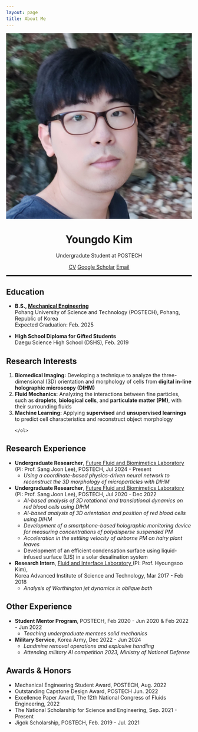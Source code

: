 ```yaml
---
layout: page
title: About Me
---
```





<div class="profile" style="text-align: center;">
  <img src="/smile2.jpg" alt="Profile Picture" style="display: block; margin: 0 auto;">
  <h1>Youngdo Kim</h1>
  <p>Undergradute Student at POSTECH</p>
  <div class="contact-info">
    <a href="/Curriculum Vitae_YoungdoKim.pdf">CV</a>
    <a href="https://scholar.google.com/citations?user=hcQTdngAAAAJ&hl=ko">Google Scholar</a>
    <a href="mailto:[youngdokim@postech.ac.kr]">Email</a>
    
  </div>
</div>

<hr style='border : 1.5px solid black;'>

<section>
  <h2>Education</h2>
        
  <!-- B.S. Section -->
  <div class="education-section">
    <ul>
      <li><strong>B.S., <a href="https://me.postech.ac.kr/">Mechanical Engineering</a></strong></li>
      Pohang University of Science and Technology (POSTECH), Pohang, Republic of Korea <br> Expected Graduation: Feb. 2025
      <!-- <br><strong>Overall GPA:</strong> 3.90/4.30 -->
    </ul>
  </div>

  <!-- High School Diploma Section -->
  <div class="education-section">
    <ul>
      <li><strong>High School Diploma for Gifted Students</strong></li>
      Daegu Science High School (DSHS), Feb. 2019
    </ul>
  </div>
</section>

<section>
    <h2>Research Interests</h2>
    <ol>
        <li><strong>Biomedical Imaging:</strong> Developing a technique to analyze the three-dimensional (3D) orientation and morphology of cells from <strong>digital in-line holographic microscopy (DIHM)</strong></li>
        <li><strong>Fluid Mechanics:</strong> Analyzing the interactions between fine particles, such as <strong>droplets</strong>, <strong>biological cells</strong>, and <strong>particulate matter (PM)</strong>, with their surrounding fluids</li>
        <li><strong>Machine Learning:</strong> Applying <strong>supervised</strong> and <strong>unsupervised learnings</strong> to predict cell characteristics and reconstruct object morphology</li>

        
    </ol>
    
</section>

<section>
    <h2>Research Experience</h2>
    <ul class="experience">
        <li><strong>Undergraduate Researcher</strong>, <a href="http://bbrc.postech.ac.kr/">Future Fluid and Biomimetics Laboratory </a> <br> (PI: Prof. Sang Joon Lee), POSTECH, Jul 2024 - Present
            <ul class="experience-list">
              <li><em>Using a coordinate-based physics-driven neural network to reconstruct the 3D morphology of microparticles with DIHM</em></li>
            </ul>
        </li>
        <li><strong>Undergraduate Researcher</strong>, <a href="http://bbrc.postech.ac.kr/">Future Fluid and Biomimetics Laboratory </a> <br> (PI: Prof. Sang Joon Lee), POSTECH, Jul 2020 - Dec 2022
            <ul class="experience-list">
                <li><em>AI-based analysis of 3D rotational and translational dynamics on red blood cells using DIHM</em></li>
                <li><em>AI-based analysis of 3D orientation and position of red blood cells using DIHM</em></li>
                <li><em>Development of a smartphone-based holographic monitoring device for measuring concentrations of polydisperse suspended PM</em></li>
                <li><em>Acceleration in the settling velocity of airborne PM on hairy plant leaves</em></li>
                <li>Development of an efficient condensation surface using liquid-infused surface (LIS) in a solar desalination system</li>
            </ul>
        </li>
        <li><strong>Research Intern</strong>, <a href="https://hyoungsookimm.wixsite.com/filkaist">Fluid and Interface Laboratory </a> (PI: Prof. Hyoungsoo Kim),
          <br> Korea Advanced Institute of Science and Technology, Mar 2017 - Feb 2018
            <ul class="experience-list"> 
              <li><em>Analysis of Worthington jet dynamics in oblique bath</em></li>
            </ul>
        </li>
    </ul>
</section>

<section>
    <h2>Other Experience</h2>
    <ul class="experience">
        <li><strong>Student Mentor Program</strong>, POSTECH, Feb 2020 - Jun 2020 & Feb 2022 - Jun 2022
            <ul class="experience-list">
                <li><em>Teaching undergraduate mentees solid mechanics</em></li>
            </ul>
        </li>
        <li><strong>Military Service</strong>, Korea Army, Dec 2022 - Jun 2024
            <ul class="experience-list">
                <li><em>Landmine removal operations and explosive handling</em></li>
                <li><em>Attending military AI competition 2023, Ministry of National Defense</em></li>
            </ul>
        </li>
    </ul>
</section>

<section>
            <h2>Awards & Honors</h2>
            <ul class="awards">
                <li>Mechanical Engineering Student Award, POSTECH, Aug. 2022</li>
                <li>Outstanding Capstone Design Award, POSTECH Jun. 2022</li>
                <li>Excellence Paper Award, The 12th National Congress of Fluids Engineering, 2022</li>
                <li>The National Scholarship for Science and Engineering, Sep. 2021 - Present</li>
                <li>Jigok Scholarship, POSTECH, Feb. 2019 - Jul. 2021</li>
            </ul>
  </section>
